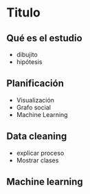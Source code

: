# Titulo
## Qué es el estudio
- dibujito
- hipótesis
## Planificación
- Visualización
- Grafo social
- Machine Learning
## Data cleaning
- explicar proceso
- Mostrar clases
## Machine learning
